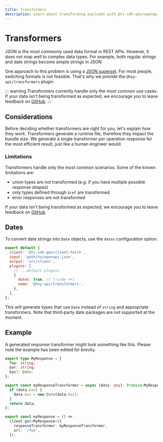 ```yaml
---
title: Transformers
description: Learn about transforming payloads with @ts-sdk-gen/openapi-ts.
---
```


# Transformers

JSON is the most commonly used data format in REST APIs. However, it does not map well to complex data types. For example, both regular strings and date strings become simple strings in JSON.

One approach to this problem is using a [JSON superset](https://github.com/blitz-js/superjson). For most people, switching formats is not feasible. That's why we provide the `@hey-api/transformers` plugin.

::: warning
Transformers currently handle only the most common use cases. If your data isn't being transformed as expected, we encourage you to leave feedback on [GitHub](https://github.com/ts-sdk-gen/openapi-ts/issues).
:::

## Considerations

Before deciding whether transformers are right for you, let's explain how they work. Transformers generate a runtime file, therefore they impact the bundle size. We generate a single transformer per operation response for the most efficient result, just like a human engineer would.

### Limitations

Transformers handle only the most common scenarios. Some of the known limitations are:

- union types are not transformed (e.g. if you have multiple possible response shapes)
- only types defined through `$ref` are transformed
- error responses are not transformed

If your data isn't being transformed as expected, we encourage you to leave feedback on [GitHub](https://github.com/ts-sdk-gen/openapi-ts/issues).

## Dates

To convert date strings into `Date` objects, use the `dates` configuration option.

```js
export default {
  client: '@ts-sdk-gen/client-fetch',
  input: 'path/to/openapi.json',
  output: 'src/client',
  plugins: [
    // ...default plugins
    {
      dates: true, // [!code ++]
      name: '@hey-api/transformers',
    },
  ],
};
```

This will generate types that use `Date` instead of `string` and appropriate transformers. Note that third-party date packages are not supported at the moment.

## Example

A generated response transformer might look something like this. Please note the example has been edited for brevity.

```ts
export type MyResponse = {
  foo: string;
  bar: string;
  baz?: Date;
};

export const myResponseTransformer = async (data: any): Promise<MyResponse> => {
  if (data.baz) {
    data.baz = new Date(data.baz);
  }
  return data;
};

export const myResponse = () =>
  client.get<MyResponse>({
    responseTransformer: myResponseTransformer,
    url: '/foo',
  });
```

<!--@include: ../sponsorship.md-->
